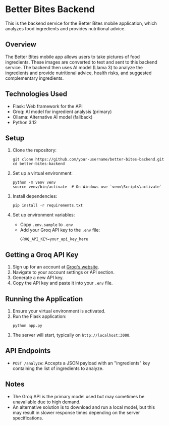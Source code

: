 # Better Bites Backend

This is the backend service for the Better Bites mobile application, which analyzes food ingredients and provides nutritional advice.

## Overview

The Better Bites mobile app allows users to take pictures of food ingredients. These images are converted to text and sent to this backend service. The backend then uses AI model (Llama 3) to analyze the ingredients and provide nutritional advice, health risks, and suggested complementary ingredients.

## Technologies Used

- Flask: Web framework for the API
- Groq: AI model for ingredient analysis (primary)
- Ollama: Alternative AI model (fallback)
- Python 3.12

## Setup

1. Clone the repository:
   ```
   git clone https://github.com/your-username/better-bites-backend.git
   cd better-bites-backend
   ```

2. Set up a virtual environment:
   ```
   python -m venv venv
   source venv/bin/activate  # On Windows use `venv\Scripts\activate`
   ```

3. Install dependencies:
   ```
   pip install -r requirements.txt
   ```

4. Set up environment variables:
   - Copy `.env.sample` to `.env`
   - Add your Groq API key to the `.env` file:
     ```
     GROQ_API_KEY=your_api_key_here
     ```

## Getting a Groq API Key

1. Sign up for an account at [Groq's website](https://www.groq.com/).
2. Navigate to your account settings or API section.
3. Generate a new API key.
4. Copy the API key and paste it into your `.env` file.

## Running the Application

1. Ensure your virtual environment is activated.
2. Run the Flask application:
   ```
   python app.py
   ```
3. The server will start, typically on `http://localhost:3000`.

## API Endpoints

- `POST /analyze`: Accepts a JSON payload with an "ingredients" key containing the list of ingredients to analyze.

## Notes

- The Groq API is the primary model used but may sometimes be unavailable due to high demand.
- An alternative solution is to download and run a local model, but this may result in slower response times depending on the server specifications.

